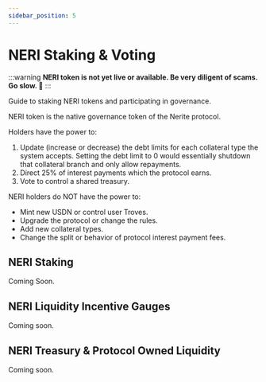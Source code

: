 ```yaml
---
sidebar_position: 5
---
```


# NERI Staking & Voting

:::warning
**NERI token is not yet live or available. Be very diligent of scams. Go slow. 🐌** 
:::

Guide to staking NERI tokens and participating in governance.

NERI token is the native governance token of the Nerite protocol. 

Holders have the power to:
1. Update (increase or decrease) the debt limits for each collateral type the system accepts. Setting the debt limit to 0 would essentially shutdown that collateral branch and only allow repayments.
2. Direct 25% of interest payments which the protocol earns.
3. Vote to control a shared treasury.


NERI holders do NOT have the power to:
- Mint new USDN or control user Troves.
- Upgrade the protocol or change the rules.
- Add new collateral types.
- Change the split or behavior of protocol interest payment fees.

## NERI Staking
Coming Soon.

## NERI Liquidity Incentive Gauges
Coming soon.

## NERI Treasury & Protocol Owned Liquidity
Coming soon.
